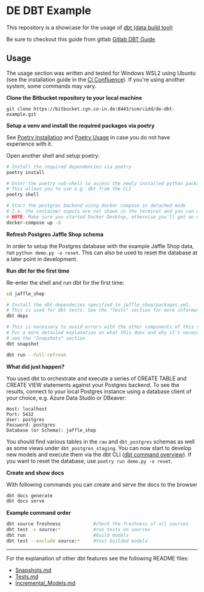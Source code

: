# DE DBT Example

This repository is a showcase for the usage of [dbt (data build tool)](https://docs.getdbt.com/)

Be sure to checkout this guide from gitlab [Gitlab DBT Guide](https://about.gitlab.com/handbook/business-technology/data-team/platform/dbt-guide)
## Usage

The usage section was written and tested for Windows WSL2 using Ubuntu (see the installation guide in the [CI Confluence](https://cologne-intelligence.atlassian.net/wiki/spaces/CIDD/pages/49676386/Setup+DE+Entwicklungsumgebung)). If you're using another system, some commands may vary.

**Clone the Bitbucket repository to your local machine**

`git clone https://bitbucket.cgn.co-in.de:8443/scm/cidd/de-dbt-example.git`

**Setup a venv and install the required packages via poetry**

See [Poetry Installation](https://python-poetry.org/docs/#installation) and [Poetry Usage](https://python-poetry.org/docs/basic-usage/) in case you do not have experience with it.

Open another shell and setup poetry:

```bash
# Install the required dependencies via poetry
poetry install

# Enter the poetry sub-shell to access the newly installed python packages
# This allows you to use e.g. dbt from the CLI
poetry shell

# Start the postgres backend using docker compose in detached mode
# I.e. the container ouputs are not shown in the terminal and you can continue to use the same terminal
# NOTE: Make sure you started Docker Desktop, otherwise you'll get an error saying docker-compose command is not known
docker-compose up -d
```

**Refresh Postgres Jaffle Shop schema**

In order to setup the Postgres database with the example Jaffle Shop data, run `python demo.py -o reset`.
This can also be used to reset the database at a later point in development.

**Run dbt for the first time**

Re-enter the shell and run dbt for the first time:

```bash
cd jaffle_shop

# Install the dbt dependecies specified in jaffle_shop/packages.yml.
# This is used for dbt tests. See the "Tests" section for more information
dbt deps

# This is necessary to avoid errors with the other components of this showcase
# For a more detailed explanation on what this does and why it's necessary,
# see the "Snapshots" section
dbt snapshot

dbt run --full-refresh
```

**What did just happen?**

You used dbt to orchestrate and execute a series of CREATE TABLE and CREATE VIEW statements against your Postgres backend. To see the results, connect to your local Postgres instance using a database client of your choice, e.g. Azure Data Studio or DBeaver:

```
Host: localhost
Port: 5432
User: postgres
Password: postgres
Database (or Schema): jaffle_shop
```

You should find various tables in the `raw` and `dbt_postgres` schemas as well as some views under `dbt_postgres_staging`. You can now start to develop new models and execute them via the dbt CLI ([dbt command overview](https://docs.getdbt.com/reference/dbt-commands)). If you want to reset the database, use `poetry run demo.py -o reset`.

**Create and show docs**

With following commands you can create and serve the docs to the browser

```bash
dbt docs generate
dbt docs serve
```

**Example command order**

```bash
dbt source freshness            #check the freshness of all sources
dbt test -s source:*            #run tests on sources
dbt run                         #build models
dbt test --exclude source:*     #test builded models
```

---

For the explanation of other dbt features see the following README files:
- [Snapshots.md](docs/snapshots.md)
- [Tests.md](docs/tests.md)
- [Incremental_Models.md](docs/incremental_models.md)

